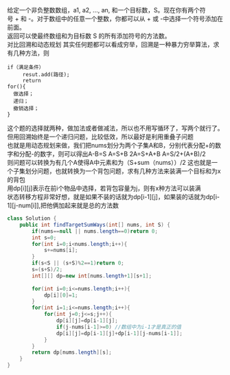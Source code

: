 给定一个非负整数数组，a1, a2, ..., an, 和一个目标数，S。现在你有两个符号 + 和 -。对于数组中的任意一个整数，你都可以从 + 或 -中选择一个符号添加在前面。  
返回可以使最终数组和为目标数 S 的所有添加符号的方法数。  
对比回溯和动态规划
其实任何题都可以看成穷举，回溯是一种暴力穷举算法，求有几种方法，则
```
if（满足条件）
     resut.add(路径);
     return
for(){
  做选择；
  递归；
  撤销选择；
}
```
这个题的选择就两种，做加法或者做减法，所以也不用写循环了，写两个就行了。  
但用回溯始终是一个递归问题，比较低效，所以最好是利用重叠子问题  
也就是用动态规划来做，我们把nums划分为两个子集A和B，分别代表分配+的数字和分配-的数字，则可以得出A-B=S  A=S+B  2A=S+A+B  A=S/2+(A+B)/2  
则问题可以转换为有几个A使得A中元素和为（S+sum（nums））/2
这也就是一个子集划分问题，也就转换为一个背包问题，求有几种方法来装满一个目标和为x的背包  
用dp[i][j]表示在前i个物品中选择，若背包容量为j，则有x种方法可以装满  
状态转移方程非常好想，就是如果不装的话就为dp[i-1][j]，如果装的话就为dp[i-1][j-num[i]],把他俩加起来就是总的方法数
```java
class Solution {
    public int findTargetSumWays(int[] nums, int S) {
        if(nums==null || nums.length==0)return 0;
        int s=0;
        for(int i=0;i<nums.length;i++){
            s+=nums[i];
        }
        if(s<S || (s+S)%2==1)return 0;
        s=(s+S)/2;
        int[][] dp=new int[nums.length+1][s+1];
        
        for(int i=0;i<=nums.length;i++){
            dp[i][0]=1;
        }
        for(int i=1;i<=nums.length;i++){
            for(int j=0;j<=s;j++){
                dp[i][j]=dp[i-1][j];
                if(j-nums[i-1]>=0) //数组中为i-1才是真正的值
                dp[i][j]=dp[i-1][j]+dp[i-1][j-nums[i-1]];
            }
        }
        return dp[nums.length][s];
    }
}
```

